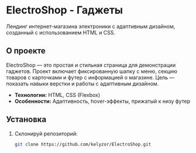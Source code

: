 # ElectroShop - Гаджеты

Лендинг интернет-магазина электроники с адаптивным дизайном, созданный с использованием HTML и CSS.

## О проекте

ElectroShop — это простая и стильная страница для демонстрации гаджетов. Проект включает фиксированную шапку с меню, секцию товаров с карточками и футер с информацией о магазине. Цель — показать навыки верстки и работы с адаптивным дизайном.

- **Технологии:** HTML, CSS (Flexbox)
- **Особенности:** Адаптивность, hover-эффекты, прижатый к низу футер

## Установка

1. Склонируй репозиторий:
   ```bash
   git clone https://github.com/kelyzor/ElectroShop.git
